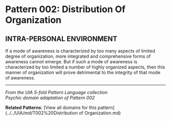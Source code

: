 # Pattern 002: Distribution Of Organization

## INTRA-PERSONAL ENVIRONMENT

If a mode of awareness is characterized by too many aspects of limited degree of organization, more integrated and comprehensive forms of awareness cannot emerge. But if such a mode of awareness is characterized by too limited a number of highly organized aspects, then this manner of organization will prove detrimental to the integrity of that mode of awareness.

---

*From the UIA 5-fold Pattern Language collection*  
*Psychic domain adaptation of Pattern 002*

**Related Patterns**: [View all domains for this pattern](../../UIA/md/T002%20Distribution of Organization.md)
